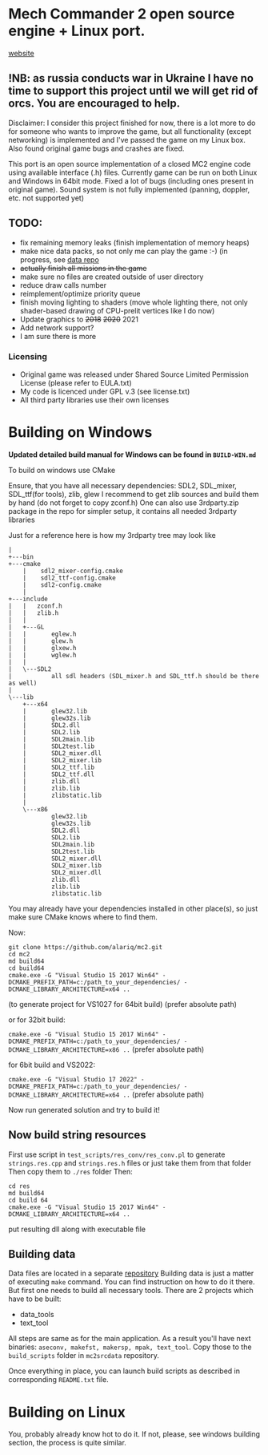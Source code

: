 # Mech Commander 2 open source engine + Linux port.
[website](https://alariq.github.io/mc2-website/)

 ## !NB: as russia conducts war in Ukraine I have no time to support this project until we will get rid of orcs. You are encouraged to help.
 

Disclaimer: I consider this project finished for now, there is a lot more to do for someone who wants to improve the game, but all functionality (except networking) is implemented and I've passed the game on my Linux box. Also found original game bugs and crashes are fixed.


This port is an open source implementation of a closed MC2 engine code using available interface (.h) files.
Currently game can be run on both Linux and Windows in 64bit mode.
Fixed a lot of bugs (including ones present in original game).
Sound system is not fully implemented (panning, doppler, etc. not supported yet)

## TODO: 
* fix remaining memory leaks (finish implementation of memory heaps)
* make nice data packs, so not only me can play the game :-) (in progress, see [data repo](https://github.com/alariq/mc2srcdata)
* ~~actually finish all missions in the game~~
* make sure no files are created outside of user directory
* reduce draw calls number
* reimplement/optimize priority queue
* finish moving lighting to shaders (move whole lighting there, not only shader-based drawing of CPU-prelit vertices like I do now)
* Update graphics to ~~2018~~ ~~2020~~ 2021
* Add network support?
* I am sure there is more

### Licensing
* Original game was released under Shared Source Limited Permission License (please refer to EULA.txt)
* My code is licenced under GPL v.3 (see license.txt)
* All third party libraries use their own licenses


Building on Windows
===================

**Updated detailed build manual for Windows can be found in `BUILD-WIN.md`**

To build on windows use CMake

Ensure, that you have all necessary dependencies: SDL2, SDL_mixer, SDL_ttf(for tools), zlib, glew
I recommend to get zlib sources and build them by hand (do not forget to copy zconf.h)
One can also use 3rdparty.zip package in the repo for simpler setup, it contains all needed 3rdparty libraries

Just for a reference here is how my 3rdparty tree may look like
```
|   
+---bin
+---cmake
    |    sdl2_mixer-config.cmake
    |    sdl2_ttf-config.cmake
    |    sdl2-config.cmake
    |    
+---include
|   |   zconf.h
|   |   zlib.h
|   |   
|   +---GL
|   |       eglew.h
|   |       glew.h
|   |       glxew.h
|   |       wglew.h
|   |       
|   \---SDL2
|           all sdl headers (SDL_mixer.h and SDL_ttf.h should be there as well)
|           
\---lib
    +---x64
    |       glew32.lib
    |       glew32s.lib
    |       SDL2.dll
    |       SDL2.lib
    |       SDL2main.lib
    |       SDL2test.lib
    |       SDL2_mixer.dll
    |       SDL2_mixer.lib
    |       SDL2_ttf.lib
    |       SDL2_ttf.dll
    |       zlib.dll
    |       zlib.lib
    |       zlibstatic.lib
    |       
    \---x86
            glew32.lib
            glew32s.lib
            SDL2.dll
            SDL2.lib
            SDL2main.lib
            SDL2test.lib
            SDL2_mixer.dll
            SDL2_mixer.lib
            SDL2_mixer.dll
            zlib.dll
            zlib.lib
            zlibstatic.lib
```

You may already have your dependencies installed in other place(s), so just make sure CMake knows where to find them.

Now:
```
git clone https://github.com/alariq/mc2.git
cd mc2
md build64
cd build64
cmake.exe -G "Visual Studio 15 2017 Win64" -DCMAKE_PREFIX_PATH=c:/path_to_your_dependencies/ -DCMAKE_LIBRARY_ARCHITECTURE=x64 ..
```
(to generate project for VS1027 for 64bit build)
(prefer absolute path)

or for 32bit build:

`cmake.exe -G "Visual Studio 15 2017 Win64" -DCMAKE_PREFIX_PATH=c:/path_to_your_dependencies/ -DCMAKE_LIBRARY_ARCHITECTURE=x86 ..`
(prefer absolute path)

for 6bit build and VS2022:

`cmake.exe -G "Visual Studio 17 2022" -DCMAKE_PREFIX_PATH=c:/path_to_your_dependencies/ -DCMAKE_LIBRARY_ARCHITECTURE=x64 ..`
(prefer absolute path)

Now run generated solution and try to build it!


Now build string resources
--------------------------

First use script in `test_scripts/res_conv/res_conv.pl` to generate `strings.res.cpp` and  `strings.res.h` files or just take them from that folder
Then copy them to `./res` folder
Then:

```
cd res
md build64
cd build 64
cmake.exe -G "Visual Studio 15 2017 Win64" -DCMAKE_LIBRARY_ARCHITECTURE=x64 ..
```
put resulting dll along with executable file

Building data
--------------------------

Data files are located in a separate [repository](https://github.com/alariq/mc2srcdata)
Building data is just a matter of executing ```make``` command. You can find instruction on how to do it there.
But first one needs to build all necessary tools. There are 2 projects which have to be built:

* data_tools 
* text_tool

All steps are same as for the main application. As a result you'll have next binaries: ```aseconv, makefst, makersp, mpak, text_tool```. Copy those to the ```build_scripts``` folder in ```mc2srcdata``` repository.

Once everything in place, you can launch build scripts as described in corresponding ```README.txt``` file.


Building on Linux
=================

You, probably already know hot to do it. If not, please, see windows building section, the process is quite similar.

